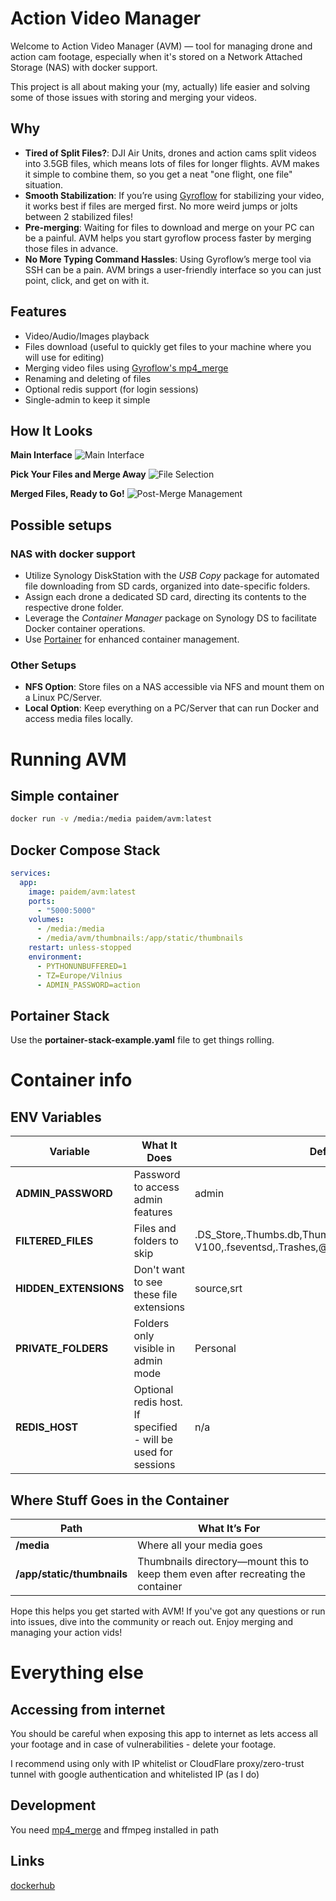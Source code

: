 # Action Video Manager

Welcome to Action Video Manager (AVM) — tool for managing drone and action cam footage, especially when it's stored on a Network Attached Storage (NAS) with docker support. 

This project is all about making your (my, actually) life easier and solving some of those issues with storing and merging your videos.

## Why
- **Tired of Split Files?**: DJI Air Units, drones and action cams split videos into 3.5GB files, which means lots of files for longer flights. AVM makes it simple to combine them, so you get a neat "one flight, one file" situation.
- **Smooth Stabilization**: If you’re using [Gyroflow](https://gyroflow.xyz/) for stabilizing your video, it works best if files are merged first. No more weird jumps or jolts between 2 stabilized files!
- **Pre-merging**: Waiting for files to download and merge on your PC can be a painful. AVM helps you start gyroflow process faster by merging those files in advance.
- **No More Typing Command Hassles**: Using Gyroflow’s merge tool via SSH can be a pain. AVM brings a user-friendly interface so you can just point, click, and get on with it.

## Features
- Video/Audio/Images playback
- Files download (useful to quickly get files to your machine where you will use for editing)
- Merging video files using [Gyroflow's mp4_merge](https://github.com/gyroflow/mp4-merge)
- Renaming and deleting of files
- Optional redis support (for login sessions)
- Single-admin to keep it simple

## How It Looks
**Main Interface**
![Main Interface](screenshots/avm.jpeg)

**Pick Your Files and Merge Away**
![File Selection](screenshots/pic1.png)

**Merged Files, Ready to Go!**
![Post-Merge Management](screenshots/pic2.png)

## Possible setups

### NAS with docker support
- Utilize Synology DiskStation with the *USB Copy* package for automated file downloading from SD cards, organized into date-specific folders.
- Assign each drone a dedicated SD card, directing its contents to the respective drone folder.
- Leverage the *Container Manager* package on Synology DS to facilitate Docker container operations.
- Use [Portainer](https://www.portainer.io/) for enhanced container management.

### Other Setups
- **NFS Option**: Store files on a NAS accessible via NFS and mount them on a Linux PC/Server.
- **Local Option**: Keep everything on a PC/Server that can run Docker and access media files locally.

# Running AVM

## Simple container
```bash
docker run -v /media:/media paidem/avm:latest
```

## Docker Compose Stack
```yaml
services:
  app:
    image: paidem/avm:latest
    ports:
      - "5000:5000"
    volumes:
      - /media:/media
      - /media/avm/thumbnails:/app/static/thumbnails
    restart: unless-stopped
    environment:
      - PYTHONUNBUFFERED=1
      - TZ=Europe/Vilnius
      - ADMIN_PASSWORD=action
```

## Portainer Stack
Use the **portainer-stack-example.yaml** file to get things rolling.

# Container info
## ENV Variables

| Variable              | What It Does                                                  | Default                                                                                                    |
|-----------------------|---------------------------------------------------------------|------------------------------------------------------------------------------------------------------------|
| **ADMIN_PASSWORD**    | Password to access admin features                             | admin                                                                                                      |
| **FILTERED_FILES**    | Files and folders to skip                                     | .DS_Store,.Thumbs.db,Thumbs.db,._.Trashes,.Spotlight-V100,.fseventsd,.Trashes,@eaDir,desktop.ini,thumbs.db |
| **HIDDEN_EXTENSIONS** | Don't want to see these file extensions                       | source,srt                                                                                                 |
| **PRIVATE_FOLDERS**   | Folders only visible in admin mode                            | Personal                                                                                                   |
| **REDIS_HOST**        | Optional redis host. If specified - will be used for sessions | n/a                                                                                                        |  

## Where Stuff Goes in the Container

| Path                      | What It’s For                                                                                 |
|---------------------------|-----------------------------------------------------------------------------------------------|
| **/media**                | Where all your media goes                                                                     |
| **/app/static/thumbnails** | Thumbnails directory—mount this to keep them even after recreating the container              |

Hope this helps you get started with AVM! If you've got any questions or run into issues, dive into the community or reach out. Enjoy merging and managing your action vids!

# Everything else
## Accessing from internet
You should be careful when exposing this app to internet as lets access all your footage and in case of vulnerabilities - delete your footage.

I recommend using only with IP whitelist or CloudFlare proxy/zero-trust tunnel with google authentication and whitelisted IP (as I do)

## Development
You need [mp4_merge](https://github.com/gyroflow/mp4-merge) and ffmpeg installed in path

## Links
[dockerhub](https://hub.docker.com/r/paidem/avm)